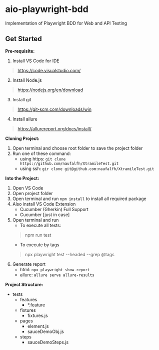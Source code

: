 # aio-playwright-bdd
Implementation of Playwright BDD for Web and API Testing

## **Get Started**

**Pre-requisite:**
1. Install VS Code for IDE
> https://code.visualstudio.com/
2. Install Node.js
> https://nodejs.org/en/download
3. Install git
> https://git-scm.com/downloads/win
4. Install allure
> https://allurereport.org/docs/install/

**Cloning Project:**
1. Open terminal and choose root folder to save the project folder
2. Run one of these command:
    - using https: `git clone https://github.com/naufalfh/XtramileTest.git`
    - using ssh: `gir clone git@github.com:naufalfh/XtramileTest.git`

**Into the Project:**
1. Open VS Code
2. Open project folder
3. Open terminal and run `npm install` to install all required package
4. Also install VS Code Extension
    - Cucumber (Gherkin) Full Support
    - Cucumber [just in case]
5. Open terminal and run
    - To execute all tests:
    > npm run test
    - To execute by tags
    > npx playwright test --headed --grep @tags
6. Generate report
    - html: `npx playwright show-report`
    - allure: `allure serve allure-results`


**Project Structure:**
- tests
    - features
        - *.feature
    - fixtures
        - fixtures.js
    - pages
        - element.js
        - sauceDemoObj.js
    - steps
        - sauceDemoSteps.js